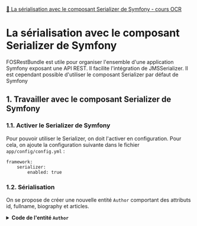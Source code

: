 [:link: La sérialisation avec le composant Serializer de Symfony - cours OCR](https://openclassrooms.com/fr/courses/4087036-construisez-une-api-rest-avec-symfony/4302521-la-serialisation-avec-le-composant-serializer-de-symfony)

# La sérialisation avec le composant Serializer de Symfony

FOSRestBundle est utile pour organiser l'ensemble d'une application Symfony exposant une API REST. Il facilite l'intégration de JMSSerializer. Il est cependant possible d'utiliser le composant Serializer par défaut de Symfony

## 1. Travailler avec le composant Serializer de Symfony

### 1.1. Activer le Serializer de Symfony

Pour pouvoir utiliser le Serializer, on doit l'activer en configuration. Pour cela, on ajoute la configuration suivante dans le fichier `app/config/config.yml` :

```
framework:
    serializer:
        enabled: true
```

### 1.2. Sérialisation

On se propose de créer une nouvelle entité `Author` comportant des attributs id, fullname, biography et articles.

<details>
<summary><b>Code de l'entité <code>Author</code></b></summary>
## 3. Configuration

